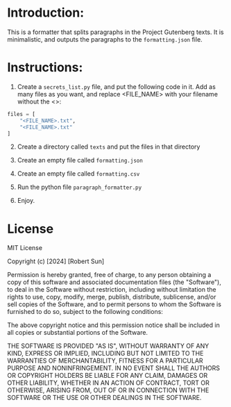 # Introduction:

This is a formatter that splits paragraphs in the Project Gutenberg texts. It is minimalistic, and outputs the paragraphs to the `formatting.json` file.

# Instructions:

1. Create a `secrets_list.py` file, and put the following code in it. Add as many files as you want, and replace <FILE_NAME> with your filename without the <>:

```python
files = [
    "<FILE_NAME>.txt",
    "<FILE_NAME>.txt"
]
```

2. Create a directory called `texts` and put the files in that directory

3. Create an empty file called `formatting.json`

4. Create an empty file called `formatting.csv`

4. Run the python file `paragraph_formatter.py`

5. Enjoy.

# License

MIT License

Copyright (c) [2024] [Robert Sun]

Permission is hereby granted, free of charge, to any person obtaining a copy
of this software and associated documentation files (the "Software"), to deal
in the Software without restriction, including without limitation the rights
to use, copy, modify, merge, publish, distribute, sublicense, and/or sell
copies of the Software, and to permit persons to whom the Software is
furnished to do so, subject to the following conditions:

The above copyright notice and this permission notice shall be included in all
copies or substantial portions of the Software.

THE SOFTWARE IS PROVIDED "AS IS", WITHOUT WARRANTY OF ANY KIND, EXPRESS OR
IMPLIED, INCLUDING BUT NOT LIMITED TO THE WARRANTIES OF MERCHANTABILITY,
FITNESS FOR A PARTICULAR PURPOSE AND NONINFRINGEMENT. IN NO EVENT SHALL THE
AUTHORS OR COPYRIGHT HOLDERS BE LIABLE FOR ANY CLAIM, DAMAGES OR OTHER
LIABILITY, WHETHER IN AN ACTION OF CONTRACT, TORT OR OTHERWISE, ARISING FROM,
OUT OF OR IN CONNECTION WITH THE SOFTWARE OR THE USE OR OTHER DEALINGS IN THE
SOFTWARE.
